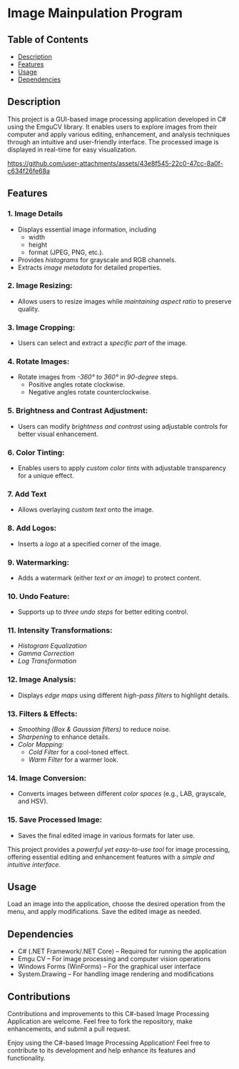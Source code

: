 # Image Mainpulation Program 

## Table of Contents
- [Description](#Description)
- [Features](#Features)
- [Usage](#Usage)
- [Dependencies](#Dependencies)

## Description
This project is a GUI-based image processing application developed in C# using the EmguCV library. It enables users to explore images from their computer and apply various editing, enhancement, and analysis techniques through an intuitive and user-friendly interface. The processed image is displayed in real-time for easy visualization. 

https://github.com/user-attachments/assets/43e8f545-22c0-47cc-8a0f-c634f26fe68a

## Features

 ### 1. Image Details
   - Displays essential image information, including
      - width
      - height
      - format (JPEG, PNG, etc.).  
   - Provides *histograms* for grayscale and RGB channels.  
   - Extracts *image metadata* for detailed properties.
     
 ### 2. Image Resizing:
   - Allows users to resize images while *maintaining aspect ratio* to preserve quality.  

 ### 3. Image Cropping:
   - Users can select and extract a *specific part* of the image.
     
 ### 4. Rotate Images:
   - Rotate images from *-360° to 360°* in *90-degree* steps.
     - Positive angles rotate clockwise.
     - Negative angles rotate counterclockwise.

 ### 5. Brightness and Contrast Adjustment:
   - Users can modify *brightness and contrast* using adjustable controls for better visual enhancement.  

 ### 6. Color Tinting:
   - Enables users to apply *custom color tints* with adjustable transparency for a unique effect.  

### 7. Add Text
   - Allows overlaying *custom text* onto the image.  

### 8. Add Logos:
   - Inserts a *logo* at a specified corner of the image.  

### 9. Watermarking:
   - Adds a watermark (either *text or an image*) to protect content.  

### 10. Undo Feature:
   - Supports up to *three undo steps* for better editing control.

### 11. Intensity Transformations:
   - *Histogram Equalization* 
   - *Gamma Correction*  
   - *Log Transformation*  

### 12. Image Analysis:
   - Displays *edge maps* using different *high-pass filters* to highlight details.  

### 13. Filters & Effects:
   - *Smoothing (Box & Gaussian filters)* to reduce noise.  
   - *Sharpening* to enhance details.  
   - *Color Mapping:*
      - *Cold Filter* for a cool-toned effect.
      - *Warm Filter* for a warmer look.

### 14. Image Conversion:
   - Converts images between different *color spaces* (e.g., LAB, grayscale, and HSV).

### 15. Save Processed Image:
   - Saves the final edited image in various formats for later use.

This project provides a *powerful yet easy-to-use tool* for image processing, offering essential editing and enhancement features with a *simple and intuitive interface*.

 ## Usage
 
  Load an image into the application, choose the desired operation from the menu, and apply modifications. Save the edited image as needed.


## Dependencies

   -  C# (.NET Framework/.NET Core) – Required for running the application
   -  Emgu CV – For image processing and computer vision operations
   -  Windows Forms (WinForms) – For the graphical user interface
   -  System.Drawing – For handling image rendering and modifications

 ## Contributions
 
  Contributions and improvements to this C#-based Image Processing Application are welcome. Feel free to fork the repository, make enhancements, and submit a pull request.


 
  Enjoy using the C#-based Image Processing Application! Feel free to contribute to its development and help enhance its features and functionality.
 
